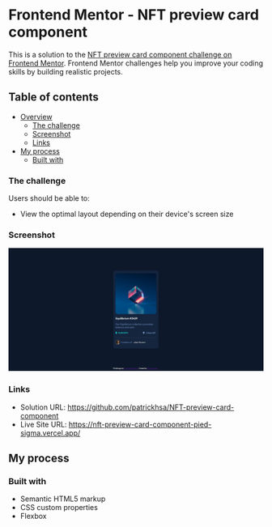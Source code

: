 # Frontend Mentor - NFT preview card component

This is a solution to the [NFT preview card component challenge on Frontend Mentor](https://www.frontendmentor.io/challenges/nft-preview-card-component-SbdUL_w0U/hub). Frontend Mentor challenges help you improve your coding skills by building realistic projects. 

## Table of contents

- [Overview](#overview)
  - [The challenge](#the-challenge)
  - [Screenshot](#screenshot)
  - [Links](#links)
- [My process](#my-process)
  - [Built with](#built-with)

### The challenge

Users should be able to:

- View the optimal layout depending on their device's screen size

### Screenshot

![](./screenshot.jpg)

### Links

- Solution URL: https://github.com/patrickhsa/NFT-preview-card-component
- Live Site URL: https://nft-preview-card-component-pied-sigma.vercel.app/

## My process

### Built with

- Semantic HTML5 markup
- CSS custom properties
- Flexbox


